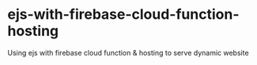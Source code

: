 # ejs-with-firebase-cloud-function-hosting
Using ejs with firebase cloud function &amp; hosting to serve dynamic website

